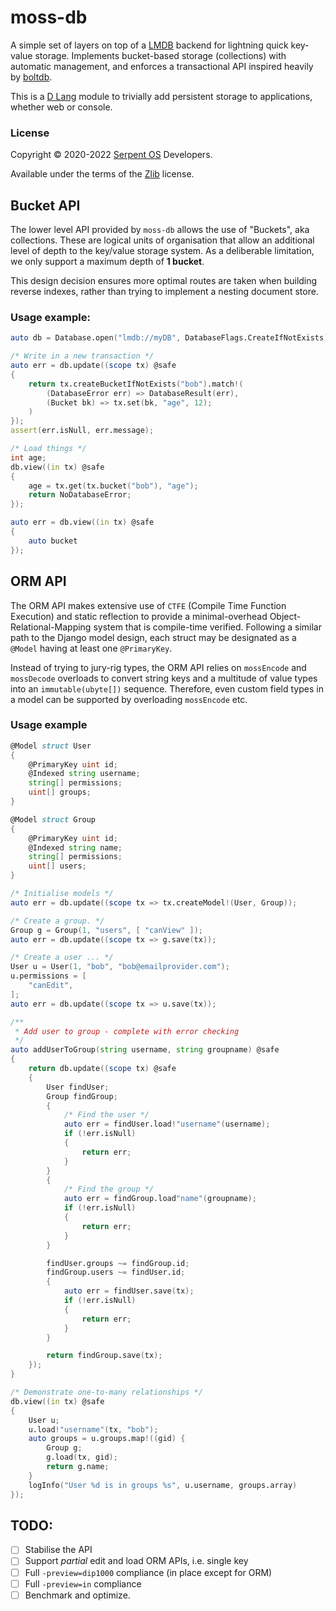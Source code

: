 # moss-db

A simple set of layers on top of a [LMDB](https://www.symas.com/lmdb) backend for lightning quick key-value storage.
Implements bucket-based storage (collections) with automatic management, and enforces a transactional API inspired heavily by [boltdb](https://github.com/boltdb/bolt).

This is a [D Lang](https://dlang.org/) module to trivially add persistent storage to applications, whether web or console.

### License

Copyright &copy; 2020-2022 [Serpent OS](https://serpentos.com) Developers.

Available under the terms of the [Zlib](https://opensource.org/licenses/Zlib) license.

## Bucket API

The lower level API provided by `moss-db` allows the use of "Buckets", aka collections. These are logical units of organisation that allow an additional level of depth to the key/value storage system. As a deliberable limitation, we only support a maximum depth of **1 bucket**.

This design decision ensures more optimal routes are taken when building reverse indexes, rather than trying to implement a nesting document store.

### Usage example:

```d
auto db = Database.open("lmdb://myDB", DatabaseFlags.CreateIfNotExists).tryMatch!((Database d) => d);

/* Write in a new transaction */
auto err = db.update((scope tx) @safe
{
    return tx.createBucketIfNotExists("bob").match!(
        (DatabaseError err) => DatabaseResult(err),
        (Bucket bk) => tx.set(bk, "age", 12);
    )
});
assert(err.isNull, err.message);

/* Load things */
int age;
db.view((in tx) @safe
{
    age = tx.get(tx.bucket("bob"), "age");
    return NoDatabaseError;
});

auto err = db.view((in tx) @safe
{
    auto bucket 
});
```

## ORM API

The ORM API makes extensive use of `CTFE` (Compile Time Function Execution) and static reflection to provide a minimal-overhead Object-Relational-Mapping system that is compile-time verified. Following a similar path to the Django model design, each struct may be designated as a `@Model` having at least one `@PrimaryKey`.

Instead of trying to jury-rig types, the ORM API relies on `mossEncode` and `mossDecode` overloads to convert string keys and a multitude of value
types into an `immutable(ubyte[])` sequence. Therefore, even custom field
types in a model can be supported by overloading `mossEncode` etc.

### Usage example

```d
@Model struct User
{
    @PrimaryKey uint id;
    @Indexed string username;
    string[] permissions;
    uint[] groups;
}

@Model struct Group
{
    @PrimaryKey uint id;
    @Indexed string name;
    string[] permissions;
    uint[] users;
}

/* Initialise models */
auto err = db.update((scope tx => tx.createModel!(User, Group));

/* Create a group. */
Group g = Group(1, "users", [ "canView" ]);
auto err = db.update((scope tx => g.save(tx));

/* Create a user ... */
User u = User(1, "bob", "bob@emailprovider.com");
u.permissions = [
    "canEdit",
];
auto err = db.update((scope tx => u.save(tx));

/**
 * Add user to group - complete with error checking
 */
auto addUserToGroup(string username, string groupname) @safe
{
    return db.update((scope tx) @safe
    {
        User findUser;
        Group findGroup;
        {
            /* Find the user */
            auto err = findUser.load!"username"(username);
            if (!err.isNull)
            {
                return err;
            }
        }
        {
            /* Find the group */
            auto err = findGroup.load"name"(groupname);
            if (!err.isNull)
            {
                return err;
            }
        }

        findUser.groups ~= findGroup.id;
        findGroup.users ~= findUser.id;
        {
            auto err = findUser.save(tx);
            if (!err.isNull)
            {
                return err;
            }
        }

        return findGroup.save(tx);
    });
}

/* Demonstrate one-to-many relationships */
db.view((in tx) @safe
{
    User u;
    u.load!"username"(tx, "bob");
    auto groups = u.groups.map!((gid) {
        Group g;
        g.load(tx, gid);
        return g.name;
    }
    logInfo("User %d is in groups %s", u.username, groups.array)
});
```

## TODO:

 - [ ] Stabilise the API
 - [ ] Support *partial* edit and load ORM APIs, i.e. single key
 - [ ] Full `-preview=dip1000` compliance (in place except for ORM)
 - [ ] Full `-preview=in` compliance
 - [ ] Benchmark and optimize.